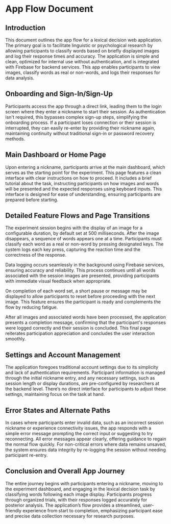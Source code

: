 # App Flow Document

## Introduction

This document outlines the app flow for a lexical decision web application. The primary goal is to facilitate linguistic or psychological research by allowing participants to classify words based on briefly displayed images and log their response times and accuracy. The application is simple and clean, optimized for internal use without authentication, and is integrated with Firebase for backend services. This app enables participants to view images, classify words as real or non-words, and logs their responses for data analysis.

## Onboarding and Sign-In/Sign-Up

Participants access the app through a direct link, leading them to the login screen where they enter a nickname to start their session. As authentication isn't required, this bypasses complex sign-up steps, simplifying the onboarding process. If a participant loses connection or their session is interrupted, they can easily re-enter by providing their nickname again, maintaining continuity without traditional sign-in or password recovery methods.

## Main Dashboard or Home Page

Upon entering a nickname, participants arrive at the main dashboard, which serves as the starting point for the experiment. This page features a clean interface with clear instructions on how to proceed. It includes a brief tutorial about the task, instructing participants on how images and words will be presented and the expected responses using keyboard inputs. This interface is designed for ease of understanding, ensuring participants are prepared before starting.

## Detailed Feature Flows and Page Transitions

The experiment session begins with the display of an image for a configurable duration, by default set at 500 milliseconds. After the image disappears, a sequence of words appears one at a time. Participants must classify each word as a real or non-word by pressing designated keys. The system logs each key press, capturing the reaction time and the correctness of the response.

Data logging occurs seamlessly in the background using Firebase services, ensuring accuracy and reliability. This process continues until all words associated with the session images are presented, providing participants with immediate visual feedback when appropriate.

On completion of each word set, a short pause or message may be displayed to allow participants to reset before proceeding with the next image. This feature ensures the participant is ready and complements the flow by reducing fatigue.

After all images and associated words have been processed, the application presents a completion message, confirming that the participant's responses were logged correctly and their session is concluded. This final page reiterates participation appreciation and concludes the user interaction smoothly.

## Settings and Account Management

The application foregoes traditional account settings due to its simplicity and lack of authentication requirements. Participant information is managed through the initial nickname entry, and any necessary settings, such as session length or display durations, are pre-configured by researchers at the backend level. There’s no direct interface for participants to adjust these settings, maintaining focus on the task at hand.

## Error States and Alternate Paths

In cases where participants enter invalid data, such as an incorrect session nickname or experience connectivity issues, the app responds with a simple error message prompting the correct input or suggesting to try reconnecting. All error messages appear clearly, offering guidance to regain the normal flow quickly. For non-critical errors where data remains unsaved, the system ensures data integrity by re-logging the session without needing participant re-entry.

## Conclusion and Overall App Journey

The entire journey begins with participants entering a nickname, moving to the experiment dashboard, and engaging in the lexical decision task by classifying words following each image display. Participants progress through organized trials, with their responses logged accurately for posterior analysis. The application’s flow provides a streamlined, user-friendly experience from start to completion, emphasizing participant ease and precise data collection necessary for research purposes.

